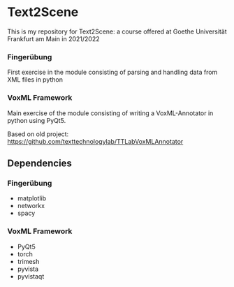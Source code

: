 # Text2Scene 

This is my repository for Text2Scene: a course offered at Goethe Universität Frankfurt am Main in 2021/2022

### Fingerübung
First exercise in the module consisting of parsing and handling data from XML files in python

### VoxML Framework
Main exercise of the module consisting of writing a VoxML-Annotator in python using PyQt5.

Based on old project: https://github.com/texttechnologylab/TTLabVoxMLAnnotator

## Dependencies

### Fingerübung
* matplotlib
* networkx
* spacy

### VoxML Framework
* PyQt5
* torch
* trimesh
* pyvista
* pyvistaqt
